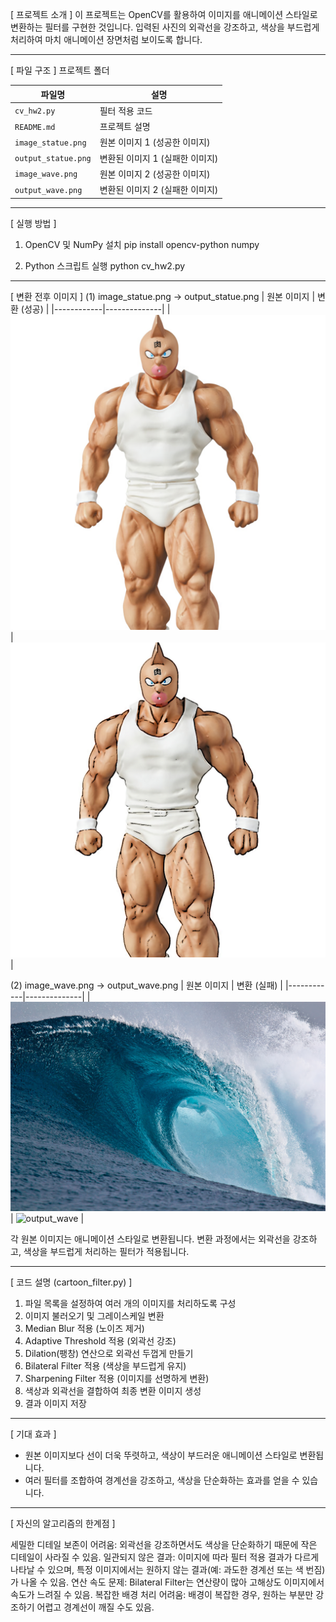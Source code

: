 [ 프로젝트 소개 ]
이 프로젝트는 OpenCV를 활용하여 이미지를 애니메이션 스타일로 변환하는 필터를 구현한 것입니다.
입력된 사진의 외곽선을 강조하고, 색상을 부드럽게 처리하여 마치 애니메이션 장면처럼 보이도록 합니다.

--------------------------------------------------
[ 파일 구조 ]
프로젝트 폴더

| 파일명              | 설명                          |
|---------------------|-----------------------------|
| `cv_hw2.py`        | 필터 적용 코드               |
| `README.md`        | 프로젝트 설명                |
| `image_statue.png` | 원본 이미지 1 (성공한 이미지) |
| `output_statue.png`| 변환된 이미지 1 (실패한 이미지) |
| `image_wave.png`   | 원본 이미지 2 (성공한 이미지) |
| `output_wave.png`  | 변환된 이미지 2 (실패한 이미지) |

--------------------------------------------------
[ 실행 방법 ]
1. OpenCV 및 NumPy 설치
   pip install opencv-python numpy

2. Python 스크립트 실행
   python cv_hw2.py

--------------------------------------------------
[ 변환 전후 이미지 ]
(1) image_statue.png  →  output_statue.png
| 원본 이미지 | 변환 (성공) |
|------------|--------------|
| ![image_statue](image_statue.png) | ![output_statue](output_statue.png) |

(2) image_wave.png  →  output_wave.png
| 원본 이미지 | 변환 (실패) |
|------------|--------------|
| ![image_wave](image_wave.png) | ![output_wave](output_wave.png) |

각 원본 이미지는 애니메이션 스타일로 변환됩니다.
변환 과정에서는 외곽선을 강조하고, 색상을 부드럽게 처리하는 필터가 적용됩니다.

--------------------------------------------------
[ 코드 설명 (cartoon_filter.py) ]
1. 파일 목록을 설정하여 여러 개의 이미지를 처리하도록 구성
2. 이미지 불러오기 및 그레이스케일 변환
3. Median Blur 적용 (노이즈 제거)
4. Adaptive Threshold 적용 (외곽선 강조)
5. Dilation(팽창) 연산으로 외곽선 두껍게 만들기
6. Bilateral Filter 적용 (색상을 부드럽게 유지)
7. Sharpening Filter 적용 (이미지를 선명하게 변환)
8. 색상과 외곽선을 결합하여 최종 변환 이미지 생성
9. 결과 이미지 저장

--------------------------------------------------
[ 기대 효과 ]
- 원본 이미지보다 선이 더욱 뚜렷하고, 색상이 부드러운 애니메이션 스타일로 변환됩니다.
- 여러 필터를 조합하여 경계선을 강조하고, 색상을 단순화하는 효과를 얻을 수 있습니다.

--------------------------------------------------
[ 자신의 알고리즘의 한계점 ]

세밀한 디테일 보존이 어려움: 외곽선을 강조하면서도 색상을 단순화하기 때문에 작은 디테일이 사라질 수 있음.
일관되지 않은 결과: 이미지에 따라 필터 적용 결과가 다르게 나타날 수 있으며, 특정 이미지에서는 원하지 않는 결과(예: 과도한 경계선 또는 색 번짐)가 나올 수 있음.
연산 속도 문제: Bilateral Filter는 연산량이 많아 고해상도 이미지에서 속도가 느려질 수 있음.
복잡한 배경 처리 어려움: 배경이 복잡한 경우, 원하는 부분만 강조하기 어렵고 경계선이 깨질 수도 있음.
